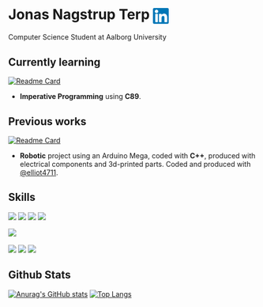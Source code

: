 # Jonas Nagstrup Terp [<img title="LinkedIn" alt="icon" src="img/linkedin.svg" width="32x" align="center">](https://www.linkedin.com/in/j-terp/)
Computer Science Student at Aalborg University

## Currently learning

[![Readme Card](https://github-readme-stats.vercel.app/api/pin/?username=j-terp&show_owner=true&repo=impr&theme=github_dark&border_color=30363d)](https://github.com/j-terp/impr)
- **Imperative Programming** using **C89**.

## Previous works

[![Readme Card](https://github-readme-stats.vercel.app/api/pin/?username=elliot4711&show_owner=true&repo=robot_arm&theme=github_dark&border_color=30363d)](https://github.com/elliot4711/robot_arm)

- **Robotic** project using an Arduino Mega, coded with **C++**, produced with electrical components and 3d-printed parts. Coded and produced with [@elliot4711](https://github.com/elliot4711).

## Skills

[//]: # (badges/list of skills)

![](https://img.shields.io/badge/Code-C89-informational?style=flat&logo=C&color=00599c)
![](https://img.shields.io/badge/Code-Python-informational?style=flat&logo=Python&color=3670A0)
![](https://img.shields.io/badge/Code-HTML5-informational?style=flat&logo=HTML5&color=e34f26)
![](https://img.shields.io/badge/Code-C++-informational?style=flat&logo=cplusplus&color=00599C)

![](https://img.shields.io/badge/Style-CSS3-informational?style=flat&logo=CSS3&color=1572b6)

![](https://img.shields.io/badge/Tools-Arduino-informational?style=flat&logo=Arduino&color=00979d)
![](https://img.shields.io/badge/Tools-Git-informational?style=flat&logo=Git&color=f05033)
![](https://img.shields.io/badge/Tools-GitHub-informational?style=flat&logo=GitHub&color=121011)

## Github Stats

[![Anurag's GitHub stats](https://github-readme-stats.vercel.app/api?username=j-terp&hide=stars,issues&count_private=true&show_icons=true&theme=github_dark&border_color=30363d)](https://github.com/j-terp)
[![Top Langs](https://github-readme-stats.vercel.app/api/top-langs/?username=j-terp&hide=php&langs_count=6&layout=compact&theme=github_dark&border_color=30363d)](https://github.com/j-terp)
